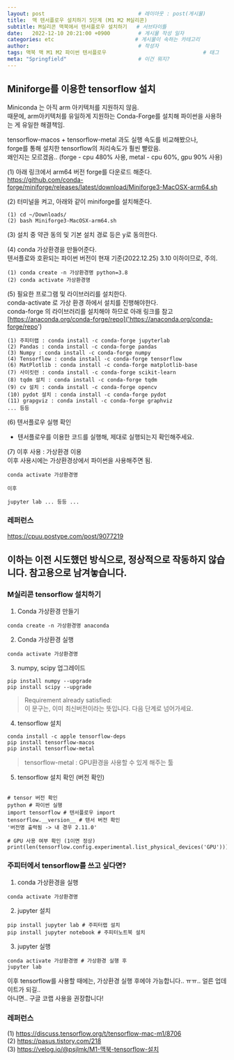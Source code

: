 ```yaml
---
layout: post                              # 레이아웃 : post(게시물)
title:  맥 텐서플로우 설치하기 5단계 (M1 M2 M실리콘)                           # 게시물의 제목
subtitle: M실리콘 맥북에서 텐서플로우 설치하기   # 서브타이틀
date:   2022-12-10 20:21:00 +0900         # 게시물 작성 일자
categories: etc                          # 게시물이 속하는 카테고리
author:                                   # 작성자
tags: 맥북 맥 M1 M2 파이썬 텐서플로우                               # 태그
meta: "Springfield"                       # 이건 뭐지?
---
```

<!--postNo: 20221210_002-->


## Miniforge를 이용한 tensorflow 설치

Miniconda 는 아직 arm 아키텍처를 지원하지 않음.  
때문에, arm아키텍처를 유일하게 지원하는 Conda-Forge를 설치해 파이썬을 사용하는 게 유일한 해결책임.  

tensorflow-macos + tensorflow-metal 과도 실행 속도를 비교해봤으나,  
forge를 통해 설치한 tensorflow의 처리속도가 훨씬 빨랐음.  
왜인지는 모르겠음.. 
(forge - cpu 480% 사용, metal - cpu 60%, gpu 90% 사용)

(1) 아래 링크에서 arm64 버전 forge를 다운로드 해준다.  
https://github.com/conda-forge/miniforge/releases/latest/download/Miniforge3-MacOSX-arm64.sh

(2) 터미널을 켜고, 아래와 같이 miniforge를 설치해준다.  

```Terminal
(1) cd ~/Downloads/
(2) bash Miniforge3-MacOSX-arm64.sh
```

(3) 설치 중 약관 동의 및 기본 설치 경로 등은 y로 동의한다.

(4) conda 가상환경을 만들어준다.  
텐서플로와 호환되는 파이썬 버전이 현재 기준(2022.12.25) 3.10 이하이므로, 주의.  

```Terminal
(1) conda create -n 가상환경명 python=3.8
(2) conda activate 가상환경명
```

(5) 필요한 프로그램 및 라이브러리를 설치한다.  
conda-activate 로 가상 환경 하에서 설치를 진행해야한다.  
conda-forge 의 라이브러리를 설치해야 하므로 아래 링크를 참고  
[https://anaconda.org/conda-forge/repo]('https://anaconda.org/conda-forge/repo')

```Terminal
(1) 주피터랩 : conda install -c conda-forge jupyterlab
(2) Pandas : conda install -c conda-forge pandas
(3) Numpy : conda install -c conda-forge numpy
(4) Tensorflow : conda install -c conda-forge tensorflow
(6) MatPlotlib : conda install -c conda-forge matplotlib-base
(7) 사이킷런 : conda install -c conda-forge scikit-learn
(8) tqdm 설치 : conda install -c conda-forge tqdm
(9) cv 설치 : conda install -c conda-forge opencv
(10) pydot 설치 : conda install -c conda-forge pydot
(11) grapgviz : conda install -c conda-forge graphviz
... 등등
```

(6) 텐서플로우 실행 확인  

* 텐서플로우를 이용한 코드를 실행해, 제대로 실행되는지 확인해주세요.

(7) 이후 사용 : 가상환경 이용  
이후 사용시에는 가상환경상에서 파이썬을 사용해주면 됨.

```Terminal
conda activate 가상환경명

이후

jupyter lab ... 등등 ...

```


### 레퍼런스
https://cpuu.postype.com/post/9077219






##    
##   
## 이하는 이전 시도했던 방식으로, 정상적으로 작동하지 않습니다. 참고용으로 남겨놓습니다.

### M실리콘 tensorflow 설치하기

1. Conda 가상환경 만들기
```Terminal
conda create -n 가상환경명 anaconda
```

2. Conda 가상환경 실행
```Terminal 
conda activate 가상환경명
```

3. numpy, scipy 업그레이드
```Terminal
pip install numpy --upgrade
pip install scipy --upgrade
```
> Requirement already satisfied:  
> 이 문구는, 이미 최신버전이라는 뜻입니다. 다음 단계로 넘어가세요.

4. tensorflow 설치
```Terminal
conda install -c apple tensorflow-deps
pip install tensorflow-macos
pip install tensorflow-metal
```
> tensorflow-metal : GPU환경을 사용할 수 있게 해주는 툴

5. tensorflow 설치 확인 (버전 확인)
```Terminal

# tensor 버전 확인
python # 파이썬 실행
import tensorflow # 텐서플로우 import
tensorflow.__version__ # 텐서 버전 확인
'버전명 출력됨 -> 내 경우 2.11.0'

# GPU 사용 여부 확인 (1이면 정상)
print(len(tensorflow.config.experimental.list_physical_devices('GPU')))
```


### 주피터에서 tensorflow를 쓰고 싶다면?
1. conda 가상환경을 실행
```Terminal 
conda activate 가상환경명
```

2. jupyter 설치
```Terminal 
pip install jupyter lab # 주피터랩 설치
pip install jupyter notebook # 주피터노트북 설치
```

3. jupyter 실행
```Terminal
conda activate 가상환경명 # 가상환경 실행 후 
jupyter lab
```

이후 tensorflow를 사용할 때에는, 가상환경 실행 후에야 가능합니다.. ㅠㅠ.. 얼른 업데이트가 되길..  
아니면.. 구글 코랩 사용을 권장합니다!  

### 레퍼런스
(1) https://discuss.tensorflow.org/t/tensorflow-mac-m1/8706  
(2) https://pasus.tistory.com/218  
(3) https://velog.io/@psjlmk/M1-맥북-tensorflow-설치  